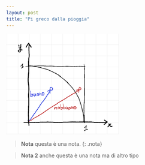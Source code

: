 ```yaml
---
layout: post
title: "Pi greco dalla pioggia"
---
```


<img src="/assets/img/physics/pi-from-rain-01.png" />


> **Nota** questa è una nota.
{: .nota}

> **Nota 2** anche questa è una nota ma di altro tipo
